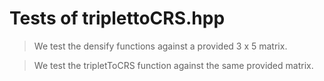 

# Tests of triplettoCRS.hpp

> We test the densify functions against a provided 3 x 5 matrix.

> We test the tripletToCRS function against the same provided matrix.